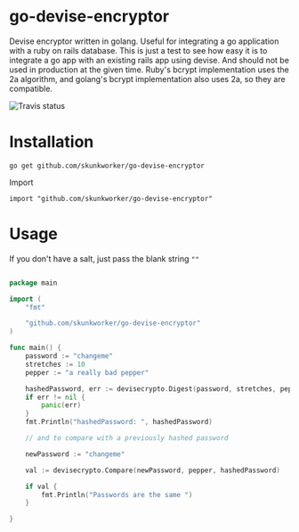 # go-devise-encryptor
Devise encryptor written in golang. Useful for integrating a go application with a ruby on rails database. This is just a test to see how easy it is to integrate a go app with an existing rails app using devise. And should not be used in production at the given time.
Ruby's bcrypt implementation uses the 2a algorithm, and golang's bcrypt implementation also uses 2a, so they are compatible.

![Travis status][build-logo]

[build-logo]:https://api.travis-ci.org/skunkworker/go-devise-encryptor.svg

# Installation

    go get github.com/skunkworker/go-devise-encryptor
Import

    import "github.com/skunkworker/go-devise-encryptor"

# Usage

If you don't have a salt, just pass the blank string ```""```

```go

package main

import (
	"fmt"

	"github.com/skunkworker/go-devise-encryptor"
)

func main() {
	password := "changeme"
	stretches := 10
	pepper := "a really bad pepper"

	hashedPassword, err := devisecrypto.Digest(password, stretches, pepper)
	if err != nil {
		panic(err)
	}
	fmt.Println("hashedPassword: ", hashedPassword)

	// and to compare with a previously hashed password

	newPassword := "changeme"

	val := devisecrypto.Compare(newPassword, pepper, hashedPassword)

	if val {
		fmt.Println("Passwords are the same ")
	}

}
```